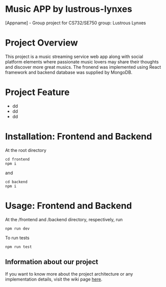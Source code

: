 # Music APP by lustrous-lynxes
[Appname] - Group project for CS732/SE750 group: Lustrous Lynxes

# Project Overview
This project is a music streaming service web app along with social platform elements where passionate music lovers may share their thoughts and discover more great musics. The fronend was implemented using React framework and backend database was supplied by MongoDB.

# Project Feature
* dd
* dd
* dd

# Installation: Frontend and Backend
At the root directory
```
cd frontend
npm i
```
and
```
cd backend
npm i
```

# Usage: Frontend and Backend
At the /frontend and /backend directory, respectively, run 
```
npm run dev
```
To run tests
```
npm run test
```

## Information about our project

If you want to know more about the project architecture or any implementation details, visit the wiki page [here](https://github.com/UOA-CS732-SE750-Students-2022/project-group-lustrous-lynxes/wiki).

